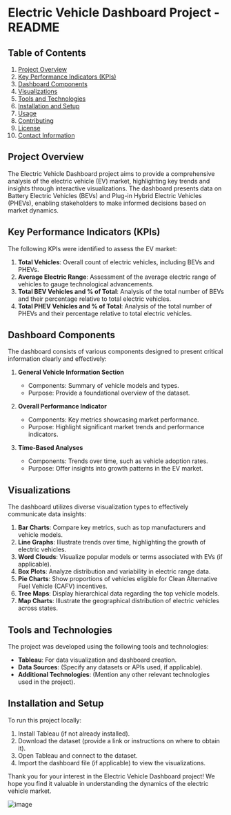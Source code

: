 # Electric Vehicle Dashboard Project - README

## Table of Contents
1. [Project Overview](#project-overview)
2. [Key Performance Indicators (KPIs)](#key-performance-indicators-kpis)
3. [Dashboard Components](#dashboard-components)
4. [Visualizations](#visualizations)
5. [Tools and Technologies](#tools-and-technologies)
6. [Installation and Setup](#installation-and-setup)
7. [Usage](#usage)
8. [Contributing](#contributing)
9. [License](#license)
10. [Contact Information](#contact-information)

## Project Overview
The Electric Vehicle Dashboard project aims to provide a comprehensive analysis of the electric vehicle (EV) market, highlighting key trends and insights through interactive visualizations. The dashboard presents data on Battery Electric Vehicles (BEVs) and Plug-in Hybrid Electric Vehicles (PHEVs), enabling stakeholders to make informed decisions based on market dynamics.

## Key Performance Indicators (KPIs)
The following KPIs were identified to assess the EV market:

1. **Total Vehicles**: Overall count of electric vehicles, including BEVs and PHEVs.
2. **Average Electric Range**: Assessment of the average electric range of vehicles to gauge technological advancements.
3. **Total BEV Vehicles and % of Total**: Analysis of the total number of BEVs and their percentage relative to total electric vehicles.
4. **Total PHEV Vehicles and % of Total**: Analysis of the total number of PHEVs and their percentage relative to total electric vehicles.

## Dashboard Components
The dashboard consists of various components designed to present critical information clearly and effectively:

1. **General Vehicle Information Section**
   - Components: Summary of vehicle models and types.
   - Purpose: Provide a foundational overview of the dataset.

2. **Overall Performance Indicator**
   - Components: Key metrics showcasing market performance.
   - Purpose: Highlight significant market trends and performance indicators.

3. **Time-Based Analyses**
   - Components: Trends over time, such as vehicle adoption rates.
   - Purpose: Offer insights into growth patterns in the EV market.

## Visualizations
The dashboard utilizes diverse visualization types to effectively communicate data insights:

1. **Bar Charts**: Compare key metrics, such as top manufacturers and vehicle models.
2. **Line Graphs**: Illustrate trends over time, highlighting the growth of electric vehicles.
3. **Word Clouds**: Visualize popular models or terms associated with EVs (if applicable).
4. **Box Plots**: Analyze distribution and variability in electric range data.
5. **Pie Charts**: Show proportions of vehicles eligible for Clean Alternative Fuel Vehicle (CAFV) incentives.
6. **Tree Maps**: Display hierarchical data regarding the top vehicle models.
7. **Map Charts**: Illustrate the geographical distribution of electric vehicles across states.

## Tools and Technologies
The project was developed using the following tools and technologies:
- **Tableau**: For data visualization and dashboard creation.
- **Data Sources**: (Specify any datasets or APIs used, if applicable).
- **Additional Technologies**: (Mention any other relevant technologies used in the project).

## Installation and Setup
To run this project locally:
1. Install Tableau (if not already installed).
2. Download the dataset (provide a link or instructions on where to obtain it).
3. Open Tableau and connect to the dataset.
4. Import the dashboard file (if applicable) to view the visualizations.

Thank you for your interest in the Electric Vehicle Dashboard project! We hope you find it valuable in understanding the dynamics of the electric vehicle market.

![image](https://github.com/user-attachments/assets/b979f925-a167-4d10-bfd6-891c6f372925)
